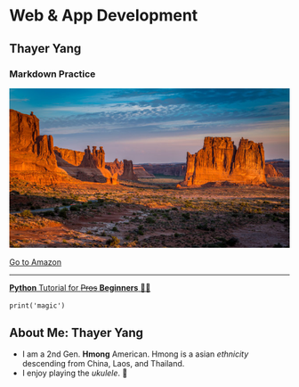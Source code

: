 # **Web & App Development**
## Thayer Yang
### Markdown Practice

![alt text](new_mexico.jpg)

[Go to Amazon](https://www.amazon.com/)

---

[**Python** Tutorial for ~~Pros~~ **Beginners** 🦅🦅](https://www.youtube.com/watch?v=_uQrJ0TkZlc)

`print('magic')`


## About Me: **Thayer Yang**

- I am a 2nd Gen. **Hmong** American. Hmong is a asian *ethnicity* descending from China, Laos, and Thailand.
- I enjoy playing the *ukulele*. :musical_note:
